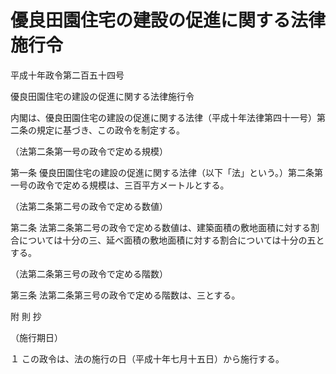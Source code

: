 # 優良田園住宅の建設の促進に関する法律施行令

平成十年政令第二百五十四号

優良田園住宅の建設の促進に関する法律施行令

内閣は、優良田園住宅の建設の促進に関する法律（平成十年法律第四十一号）第二条の規定に基づき、この政令を制定する。

（法第二条第一号の政令で定める規模）

第一条 優良田園住宅の建設の促進に関する法律（以下「法」という。）第二条第一号の政令で定める規模は、三百平方メートルとする。

（法第二条第二号の政令で定める数値）

第二条 法第二条第二号の政令で定める数値は、建築面積の敷地面積に対する割合については十分の三、延べ面積の敷地面積に対する割合については十分の五とする。

（法第二条第三号の政令で定める階数）

第三条 法第二条第三号の政令で定める階数は、三とする。

附 則 抄

（施行期日）

１ この政令は、法の施行の日（平成十年七月十五日）から施行する。
